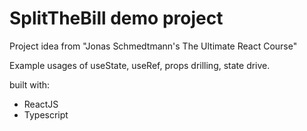 # SplitTheBill demo project

Project idea from "Jonas Schmedtmann's The Ultimate React Course"

Example usages of useState, useRef, props drilling, state drive.

built with:

- ReactJS
- Typescript
